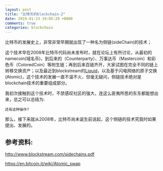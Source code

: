 ```yaml
---
layout: post
title: "比特币的blockchain-2"
date: 2019-01-23 19:05:29 +0800
comments: true
categories: blockchain
---
```



比特币的发展史上，非常非常早期就出现了一种名为侧链(sideChain)的技术；

这个技术早在2008年比特币代码尚未发布时，就在论坛上有所讨论，从最初的namecoin(域名币)，到后来的（Counterparty）、万事达币（Mastercoin）和彩色币（ColoredCoin）等附生链；再到后来百链齐开，大家试图在完全不同的链上转移交换资产；以及最近到blockstream的[Liquid](https://blockstream.com/liquid/)，以及基于闪电网络的原子交换(Atomic)，这个技术的发展一直不温不火，但毫无疑问，侧链技术绝对是blockchain技术的重要组成部分。


我初次接触到这个技术时，不禁感叹社区的强大，连这么匪夷所思的东东都能想出来，总之可以总结为:

`还有这种操作?`

那么，接下来就从2008年，比特币尚未诞生前说起，这个侧链的技术究竟时如果提出、发展的。


## 参考资料:

http://www.blockstream.com/sidechains.pdf

https://en.bitcoin.it/wiki/Atomic_swap
